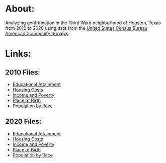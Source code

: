 # About:
Analyzing gentrification in the Third Ward neighborhood of Houston, Texas from 2010 to 2020 using data from the <a href = "https://www.census.gov/programs-surveys/acs/data.html">United States Census Bureau American Community Surveys</a>.

# Links:
## 2010 Files:
<ul>
  <li><a href = "https://data.census.gov/table?g=1400000US48201312000,48201312100,48201312200,48201312300,48201312400,48201312700,48201312800&y=2010&tid=ACSST5Y2010.S1501">Educational Attainment</a></li>
  <li><a href = "https://data.census.gov/table?q=Housing&g=1400000US48201312000,48201312100,48201312200,48201312300,48201312400,48201312700,48201312800&y=2010&tid=ACSST5Y2010.S2506">Housing Costs</a></li>
  <li><a href = "https://data.census.gov/table?q=Income&g=1400000US48201312000,48201312100,48201312200,48201312300,48201312400,48201312700,48201312800&y=2010">Income and Poverty</a></li>
  <li><a href = "https://data.census.gov/table?t=Place+of+Birth&g=1400000US48201312000,48201312100,48201312200,48201312300,48201312400,48201312700,48201312800&y=2010&tid=ACSDT5Y2010.B05002">Place of Birth</a></li>
  <li><a href = "https://data.census.gov/table?t=Populations+and+People&g=1400000US48201312000,48201312100,48201312200,48201312300,48201312400,48201312700,48201312800&y=2010">Population by Race</a></li>
</ul>

## 2020 Files:
<ul>
  <li><a href = "https://data.census.gov/table?g=1400000US48201312000,48201312100,48201312200,48201312300,48201312400,48201312700,48201312800&y=2020">Educational Attainment</a></li>
  <li><a href = "https://data.census.gov/table?q=Housing&g=1400000US48201312000,48201312100,48201312200,48201312300,48201312400,48201312700,48201312800&y=2020&tid=ACSST5Y2020.S2506">Housing Costs</a></li>
  <li><a href = "https://data.census.gov/table?q=Income&t=Place+of+Birth&g=1400000US48201312000,48201312100,48201312200,48201312300,48201312400,48201312700,48201312800&y=2020">Income and Poverty</a></li>
  <li><a href = "https://data.census.gov/table?t=Place+of+Birth&g=1400000US48201312000,48201312100,48201312200,48201312300,48201312400,48201312700,48201312800&y=2020&tid=ACSDT5Y2020.B05002">Place of Birth</a></li>
  <li><a href = "https://data.census.gov/table?t=Populations+and+People&g=1400000US48201312000,48201312100,48201312200,48201312300,48201312400,48201312700,48201312800&y=2020">Population by Race</a></li>
</ul>
